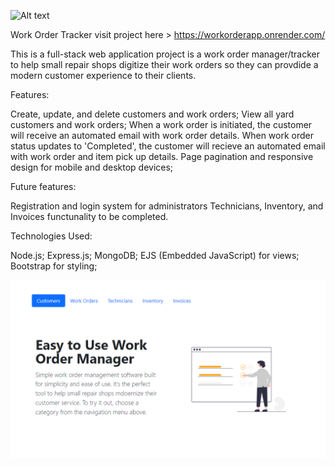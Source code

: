 ![Alt text](public/imgs/logo.png)

Work Order Tracker visit project here > https://workorderapp.onrender.com/

This is a full-stack web application project is a work order manager/tracker to help small repair shops digitize their work orders so they can provdide a modern customer experience to their clients.

Features:

Create, update, and delete customers and work orders;
View all yard customers and work orders;
When a work order is initiated, the customer will receive an automated email with work order details. When work order status updates to 'Completed', the customer will recieve an automated email with work order and item pick up details.
Page pagination and responsive design for mobile and desktop devices;

Future features:

Registration and login system for administrators
Technicians, Inventory, and Invoices functunality to be completed.

Technologies Used:

Node.js;
Express.js;
MongoDB;
EJS (Embedded JavaScript) for views;
Bootstrap for styling;

![Alt text](public/imgs/cover-cmsapp.png)
